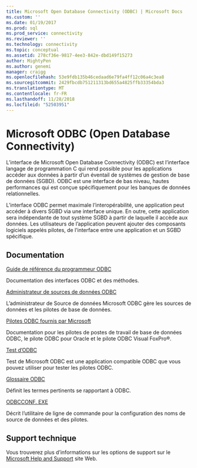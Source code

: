 ```yaml
---
title: Microsoft Open Database Connectivity (ODBC) | Microsoft Docs
ms.custom: ''
ms.date: 01/19/2017
ms.prod: sql
ms.prod_service: connectivity
ms.reviewer: ''
ms.technology: connectivity
ms.topic: conceptual
ms.assetid: 278cf36e-9817-4ee3-842e-dbd149f15273
author: MightyPen
ms.author: genemi
manager: craigg
ms.openlocfilehash: 53e9fdb135b46cedaad6e79fa4ff12c06a4c3ea8
ms.sourcegitcommit: 2429fbcdb751211313bd655a4825ffb33354bda3
ms.translationtype: MT
ms.contentlocale: fr-FR
ms.lasthandoff: 11/28/2018
ms.locfileid: "52503951"
---
```

# <a name="microsoft-open-database-connectivity-odbc"></a>Microsoft ODBC (Open Database Connectivity)
L’interface de Microsoft Open Database Connectivity (ODBC) est l’interface langage de programmation C qui rend possible pour les applications accéder aux données à partir d’un éventail de systèmes de gestion de base de données (SGBD). ODBC est une interface de bas niveau, hautes performances qui est conçue spécifiquement pour les banques de données relationnelles.  
  
 L’interface ODBC permet maximale l’interopérabilité, une application peut accéder à divers SGBD via une interface unique. En outre, cette application sera indépendante de tout système SGBD à partir de laquelle il accède aux données. Les utilisateurs de l’application peuvent ajouter des composants logiciels appelés pilotes, de l’interface entre une application et un SGBD spécifique.  
  
## <a name="documentation"></a>Documentation  
 [Guide de référence du programmeur ODBC](../odbc/reference/odbc-programmer-s-reference.md)  
  
 Documentation des interfaces ODBC et des méthodes.  
  
 [Administrateur de sources de données ODBC](../odbc/admin/odbc-data-source-administrator.md)  
  
 L’administrateur de Source de données Microsoft ODBC gère les sources de données et les pilotes de base de données.  
  
 [Pilotes ODBC fournis par Microsoft](../odbc/microsoft/microsoft-supplied-odbc-drivers.md)  
  
 Documentation pour les pilotes de postes de travail de base de données ODBC, le pilote ODBC pour Oracle et le pilote ODBC Visual FoxPro®.  
  
 [Test d’ODBC](../odbc/odbc-test.md)  
  
 Test de Microsoft ODBC est une application compatible ODBC que vous pouvez utiliser pour tester les pilotes ODBC.  
  
 [Glossaire ODBC](../odbc/odbc-glossary.md)  
  
 Définit les termes pertinents se rapportant à ODBC.  
  
 [ODBCCONF. EXE](../odbc/odbcconf-exe.md)  
  
 Décrit l’utilitaire de ligne de commande pour la configuration des noms de source de données et des pilotes.  
  
## <a name="support"></a>Support technique  
 Vous trouverez plus d’informations sur les options de support sur le [Microsoft Help and Support](https://go.microsoft.com/fwlink?linkid=5521) site Web.
